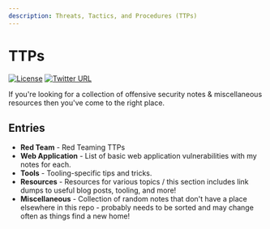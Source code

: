 ```yaml
---
description: Threats, Tactics, and Procedures (TTPs)
---
```


# TTPs

[![License](https://img.shields.io/badge/license-GPL3-lightgrey.svg)](https://www.gnu.org/licenses/gpl-3.0.en.html) [![Twitter URL](https://img.shields.io/twitter/follow/FreeZeroDays?label=FreeZeroDays%20%20%F0%9F%90%A6\&style=flat-square)](https://twitter.com/FreeZeroDays)

If you're looking for a collection of offensive security notes & miscellaneous resources then you've come to the right place.

## Entries

* **Red Team** - Red Teaming TTPs
* **Web Application** - List of basic web application vulnerabilities with my notes for each.&#x20;
* **Tools** - Tooling-specific tips and tricks.&#x20;
* **Resources** - Resources for various topics / this section includes link dumps to useful blog posts, tooling, and more!
* **Miscellaneous** - Collection of random notes that don't have a place elsewhere in this repo - probably needs to be sorted and may change often as things find a new home!
